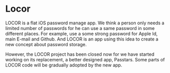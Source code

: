 Locor
=====

LOCOR is a flat iOS password manage app.
We think a person only needs a limited number of passwords for he can use a same password in some different places. For example, use a some strong password for Apple Id, main E-mail and Github. And LOCOR is an app using this idea to create a new concept about password storage.

However, the LOCOR project has been closed now for we have started working on its replacement, a better designed app, Passtars. Some parts of LOCOR code will be gradually adopted by the new app.
